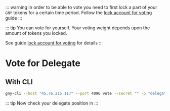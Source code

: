 ::: warning
In order to be able to vote you need to first lock a part of your `GNY` tokens for a certain time period. Follow the [lock account for voting](./lock-account-for-voting.md) guide
:::

::: tip
You can vote for yourself. Your voting weight depends upon the amount of tokens you locked.

See guide [lock account for voting](./lock-account-for-voting.md) for details
:::

# Vote for Delegate

## With CLI

```bash
gny-cli --host "45.76.215.117" --port 4096 vote --secret "" -p "delegate-username"
```

::: tip
Now check your delegate position in
:::
